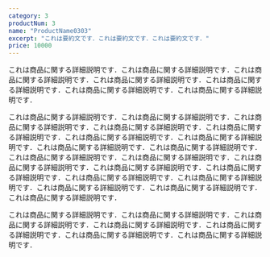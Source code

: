 ```yaml
---
category: 3
productNum: 3
name: "ProductName0303"
excerpt: "これは要約文です．これは要約文です．これは要約文です．" 
price: 10000
---
```


これは商品に関する詳細説明です．これは商品に関する詳細説明です．これは商品に関する詳細説明です．これは商品に関する詳細説明です．これは商品に関する詳細説明です．これは商品に関する詳細説明です．これは商品に関する詳細説明です．

これは商品に関する詳細説明です．これは商品に関する詳細説明です．これは商品に関する詳細説明です．これは商品に関する詳細説明です．これは商品に関する詳細説明です．これは商品に関する詳細説明です．これは商品に関する詳細説明です．これは商品に関する詳細説明です．これは商品に関する詳細説明です．これは商品に関する詳細説明です．これは商品に関する詳細説明です．これは商品に関する詳細説明です．これは商品に関する詳細説明です．これは商品に関する詳細説明です．これは商品に関する詳細説明です．これは商品に関する詳細説明です．これは商品に関する詳細説明です．これは商品に関する詳細説明です．これは商品に関する詳細説明です．

これは商品に関する詳細説明です．これは商品に関する詳細説明です．これは商品に関する詳細説明です．これは商品に関する詳細説明です．これは商品に関する詳細説明です．これは商品に関する詳細説明です．これは商品に関する詳細説明です．
